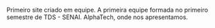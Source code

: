 Primeiro site criado em equipe. A primeira equipe formada no primeiro semestre de TDS - SENAI. AlphaTech, onde nos apresentamos.
